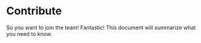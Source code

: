 # Contribute

So you want to join the team! Fantastic! This document will summarize what you need to know.
